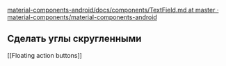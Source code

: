 [material-components-android/docs/components/TextField.md at master · material-components/material-components-android](https://github.com/material-components/material-components-android/blob/master/docs/components/TextField.md)
## Сделать углы скругленными
[[Floating action buttons]]